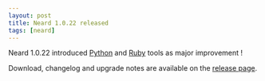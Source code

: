 ```yaml
---
layout: post
title: Neard 1.0.22 released
tags: [neard]
---
```


Neard 1.0.22 introduced [Python](/tools/python) and [Ruby](/tools/ruby) tools as major improvement !

Download, changelog and upgrade notes are available on the [release page](/release/1.0.22).